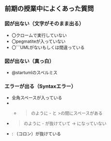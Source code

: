 ## 前期の授業中によくあった質問
### 図が出ない（文字がそのまま出る）
* 〇クロームで実行していない
* 〇pegmatiteが入っていない
* 〇```UMLがないもしくは間違っている

### 図が出ない（真っ白）
* @startumlのスペルミス

### エラーが出る（Syntaxエラー）
* 全角スペースが入っている
* - > のように - と >の間にスペースがある
*  > のように - が抜けていて -> になっていない
*  : （コロン）が抜けている
